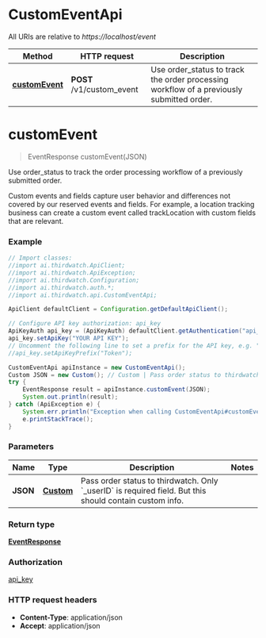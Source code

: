 # CustomEventApi

All URIs are relative to *https://localhost/event*

Method | HTTP request | Description
------------- | ------------- | -------------
[**customEvent**](CustomEventApi.md#customEvent) | **POST** /v1/custom_event | Use order_status to track the order processing workflow of a previously submitted order.


<a name="customEvent"></a>
# **customEvent**
> EventResponse customEvent(JSON)

Use order_status to track the order processing workflow of a previously submitted order.

Custom events and fields capture user behavior and differences not covered by our reserved events and fields. For example, a location tracking business can create a custom event called trackLocation with custom fields that are relevant. 

### Example
```java
// Import classes:
//import ai.thirdwatch.ApiClient;
//import ai.thirdwatch.ApiException;
//import ai.thirdwatch.Configuration;
//import ai.thirdwatch.auth.*;
//import ai.thirdwatch.api.CustomEventApi;

ApiClient defaultClient = Configuration.getDefaultApiClient();

// Configure API key authorization: api_key
ApiKeyAuth api_key = (ApiKeyAuth) defaultClient.getAuthentication("api_key");
api_key.setApiKey("YOUR API KEY");
// Uncomment the following line to set a prefix for the API key, e.g. "Token" (defaults to null)
//api_key.setApiKeyPrefix("Token");

CustomEventApi apiInstance = new CustomEventApi();
Custom JSON = new Custom(); // Custom | Pass order status to thirdwatch. Only `_userID` is required field. But this should contain custom info.
try {
    EventResponse result = apiInstance.customEvent(JSON);
    System.out.println(result);
} catch (ApiException e) {
    System.err.println("Exception when calling CustomEventApi#customEvent");
    e.printStackTrace();
}
```

### Parameters

Name | Type | Description  | Notes
------------- | ------------- | ------------- | -------------
 **JSON** | [**Custom**](Custom.md)| Pass order status to thirdwatch. Only &#x60;_userID&#x60; is required field. But this should contain custom info. |

### Return type

[**EventResponse**](EventResponse.md)

### Authorization

[api_key](../README.md#api_key)

### HTTP request headers

 - **Content-Type**: application/json
 - **Accept**: application/json

